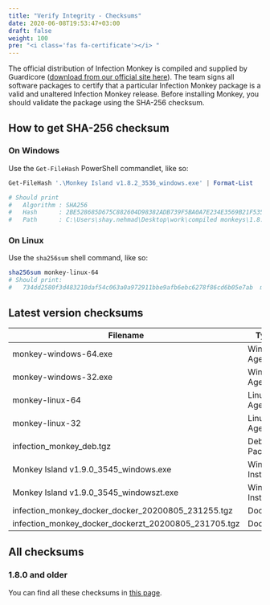 ```yaml
---
title: "Verify Integrity - Checksums"
date: 2020-06-08T19:53:47+03:00
draft: false
weight: 100
pre: "<i class='fas fa-certificate'></i> "
---
```


The official distribution of Infection Monkey is compiled and supplied by Guardicore ([download from our official site here](https://www.guardicore.com/infectionmonkey/#download)). The team signs all software packages to certify that a particular Infection Monkey package is a valid and unaltered Infection Monkey release. Before installing Monkey, you should validate the package using the SHA-256 checksum.

## How to get SHA-256 checksum

### On Windows

Use the `Get-FileHash` <i class="fas fa-terminal"></i> PowerShell commandlet, like so:

```powershell
Get-FileHash '.\Monkey Island v1.8.2_3536_windows.exe' | Format-List

# Should print
#   Algorithm : SHA256
#   Hash      : 2BE528685D675C882604D98382ADB739F5BA0A7E234E3569B21F535173BD9569
#   Path      : C:\Users\shay.nehmad\Desktop\work\compiled monkeys\1.8.2\Monkey Island v1.8.2_3536_windows.exe
```

### On Linux

Use the `sha256sum` <i class="fas fa-terminal"></i> shell command, like so:

```sh
sha256sum monkey-linux-64
# Should print:
#   734dd2580f3d483210daf54c063a0a972911bbe9afb6ebc6278f86cd6b05e7ab  monkey-linux-64
```

## Latest version checksums

| Filename | Type | Version | SHA256 hash |
|-|-|-|-|
monkey-windows-64.exe | Windows Agent | 1.9.0 | `24622cb8dbabb0cf4b25ecd3c13800c72ec5b59b76895b737ece509640d4c068`
monkey-windows-32.exe | Windows Agent | 1.9.0 | `67f12171c3859a21fc8f54c5b2299790985453e9ac028bb80efc7328927be3d8`
monkey-linux-64 | Linux Agent | 1.9.0 | `aec6b14dc2bea694eb01b517cca70477deeb695f39d40b1d9e5ce02a8075c956`
monkey-linux-32 | Linux Agent | 1.9.0 | `4c24318026239530ed2437bfef1a01147bb1f3479696eb4eee6009326ce6b380`
infection_monkey_deb.tgz | Debian Package | 1.9.0 | `8dff2e5995ff889f97ef3d4bcb51d80b63384b45e51bc76ed655df08bde51e06`
Monkey Island v1.9.0_3545_windows.exe | Windows Installer | 1.9.0 | `8eb9791e9294b94a62f94e6fdb4072425f6012cd8df24df58902deb79dff59e3`
Monkey Island v1.9.0_3545_windowszt.exe | Windows Installer | 1.9.0 | `da5f08fa229e79e9ca1537c6e7ce70e26efcac9123fdb00cfeed41109c7e60de`
infection_monkey_docker_docker_20200805_231255.tgz | Docker | 1.9.0 | `408e100e340cb8a6b78ec51bb46b07c484f3980d38ba428231f1df50c3d85f87`
infection_monkey_docker_dockerzt_20200805_231705.tgz | Docker | 1.9.0 | `c1edbd534730c519fec7645908cb4564aa4115c5c8b41a48c741cddbd596c3e4`

## All checksums

### 1.8.0 and older

You can find all these checksums in [this page](https://www.guardicore.com/infectionmonkey/checksums.html).
